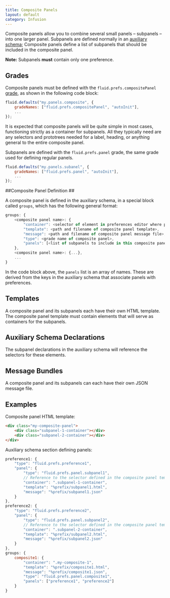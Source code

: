 ```yaml
---
title: Composite Panels
layout: default
category: Infusion
---
```


Composite panels allow you to combine several small panels – subpanels – into one larger panel. Subpanels are defined normally in an [auxiliary schema](AuxiliarySchemaForPreferencesFramework.md); Composite panels define a list of subpanels that should be included in the composite panel.

<div class="infusion-docs-note"><strong>Note:</strong> Subpanels <strong>must</strong> contain only one preference.</div>

## Grades ##

Composite panels must be defined with the `fluid.prefs.compositePanel` [grade](ComponentGrades.md), as shown in the following code block:

```javascript
fluid.defaults("my.panels.composite", {
    gradeNames: ["fluid.prefs.compositePanel", "autoInit"],
    ...
});
```

It is expected that composite panels will be quite simple in most cases, functioning strictly as a container for subpanels. All they typically need are any selectors and prototrees needed for a label, heading, or anything general to the entire composite panel.

Subpanels are defined with the `fluid.prefs.panel` grade, the same grade used for defining regular panels.

```javascript
fluid.defaults("my.panels.subanel", {
    gradeNames: ["fluid.prefs.panel", "autoInit"],
    ...
});
```

##Composite Panel Definition ##

A composite panel is defined in the auxiliary schema, in a special block called `groups`, which has the following general format:

```javascript
groups: {
    <composite panel name>: {
        "container": <selector of element in preferences editor where panel should be rendered>,
        "template": <path and filename of composite panel template>,
        "message": <path and filename of composite panel message file>,
        "type": <grade name of composite panel>,
        "panels": [<list of subpanels to include in this composite panel>]
    },
    <composite panel name>: {...},
    ...
}
```

In the code block above, the `panels` list is an array of names. These are derived from the keys in the auxiliary schema that associate panels with preferences.

## Templates ##

A composite panel and its subpanels each have their own HTML template. The composite panel template must contain elements that will serve as containers for the subpanels.

## Auxiliary Schema Declarations ##

The subpanel declarations in the auxiliary schema will reference the selectors for these elements.

## Message Bundles ##

A composite panel and its subpanels can each have their own JSON message file.

## Examples ##

Composite panel HTML template:
```html
<div class="my-composite-panel">
    <div class="subpanel-1-container"></div>
    <div class="subpanel-2-container"></div>
</div>
```

Auxiliary schema section defining panels:
```javascript
preference1: {
    "type": "fluid.prefs.preference1",
    "panel": {
        "type": "fluid.prefs.panel.subpanel1",
        // Reference to the selector defined in the composite panel template for subpanel1
        "container": ".subpanel-1-container",
        "template": "%prefix/subpanel1.html",
        "message": "%prefix/subpanel1.json"
    }
},
preference2: {
    "type": "fluid.prefs.preference2",
    "panel": {
        "type": "fluid.prefs.panel.subpanel2",
        // Reference to the selector defined in the composite panel template for this subpanel2
        "container": ".subpanel-2-container",
        "template": "%prefix/subpanel2.html",
        "message": "%prefix/subpanel2.json"
    }
},
groups: {
    composite1: {
        "container": ".my-composite-1",
        "template": "%prefix/composite1.html",
        "message": "%prefix/composite1.json",
        "type": "fluid.prefs.panel.composite1",
        "panels": ["preference1", "preference2"]
    }
}
```

